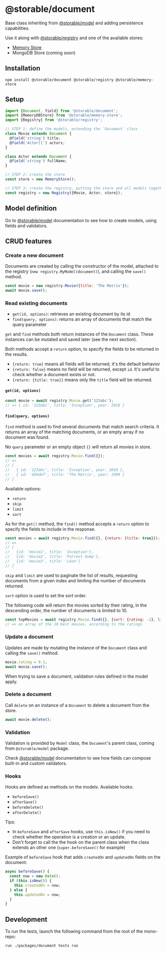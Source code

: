 # @storable/document

Base class inheriting from [@storable/model](https://github.com/medmain/storable/tree/master/packages/model) and adding persistence capabilities.

Use it along with [@storable/registry](https://github.com/medmain/storable/tree/master/packages/registry) and one of the available stores:

- [Memory Store](https://github.com/medmain/storable/tree/master/packages/memory-store)
- MongoDB Store (coming soon)

## Installation

```
npm install @storable/document @storable/registry @storable/memory-store
```

## Setup

```js
import {Document, field} from '@storable/document';
import {MemoryDBStore} from '@storable/memory-store';
import {Registry} from '@storable/registry';

// STEP 1: define the models, extending the `Document` class
class Movie extends Document {
  @field('string') title;
  @field('Actor[]') actors;
}

class Actor extends Document {
  @field('string') fullName;
}

// STEP 2: create the store
const store = new MemoryStore();

// STEP 3: create the registry, putting the store and all models together
const registry = new Registry({Movie, Actor, store});
```

## Model definition

Go to [@storable/model](https://github.com/medmain/storable/tree/master/packages/model) documentation to see how to create models, using fields and validators.

## CRUD features

### Create a new document

Documents are created by calling the constructor of the model, attached to the registry (`new registry.MyModel(document)`), and calling the `save()` method.

```js
const movie = new registry.Movie({title: 'The Matrix'});
await movie.save();
```

### Read existing documents

- `get(id, options)`: retrieves an existing document by its id
- `find(query, options)`: returns an array of documents that match the query parameter

`get` and `find` methods both return instances of the `Document` class. These instances can be mutated and saved later (see the next section).

Both methods accept a `return` option, to specify the fields to be returned in the results.

- `{return: true}` means all fields will be returned, it's the default behavior
- `{return: false}` means no field will be returned, except `id`. It's useful to check whether a document exists or not.
- `{return: {title: true}}` means only the `title` field will be returned.

#### `get(id, options)`

```js
const movie = await registry.Movie.get('123abc');
// => { id: '123abc', title: 'Inception', year: 2010 }
```

#### `find(query, options)`

`find` method is used to find several documents that match search criteria.
It returns an array of the matching documents, or an empty array if no document was found.

No `query` parameter or an empty object `{}` will return all movies in store.

```js
const movies = await registry.Movie.find({});
// =>
// [
//   { id: '123abc', title: 'Inception', year: 2010 },
//   { id: '456def', title: 'The Matrix', year: 1999 }
// ]
```

Available options:

- `return`
- `skip`
- `limit`
- `sort`

As for the `get()` method, the `find()` method accepts a `return` option to specify the fields to include in the response.

```js
const movies = await registry.Movie.find({}, {return: {title: true}});
// =>
// [
//   {id: 'movie1', title: 'Inception'},
//   {id: 'movie2', title: 'Forrest Gump'},
//   {id: 'movie3', title: 'Léon'}
// ]
```

`skip` and `limit` are used to paginate the list of results, requesting documents from a given index and limiting the number of documents returned.

`sort` option is used to set the sort order.

The following code will return the movies sorted by their rating, in the descending order, the number of documents is limited to 10.

```js
const topMovies = await registry.Movie.find({}, {sort: {rating: -1}, limit: 10});
// => an array of the 10 best movies, according to the ratings
```

### Update a document

Updates are made by mutating the instance of the `Document` class and calling the `save()` method.

```js
movie.rating = 9.1;
await movie.save();
```

When trying to save a document, validation rules defined in the model apply.

### Delete a document

Call `delete` on an instance of a `Document` to delete a document from the store.

```js
await movie.delete();
```

### Validation

Validation is provided by `Model` class, the `Document`'s parent class, coming from `@storable/model` package.

Check [@storable/model](https://github.com/medmain/storable/tree/master/packages/model) documentation to see how fields can compose built-in and custom validators.

### Hooks

Hooks are defined as methods on the models. Available hooks:

- `beforeSave()`
- `afterSave()`
- `beforeDelete()`
- `afterDelete()`

Tips:

- In `beforeSave` and `afterSave` hooks, use `this.isNew()` if you need to check whether the operation is a creation or an update.
- Don't forget to call the the hook on the parent class when the class extends an other one (`super.beforeSave()` for example)

Example of `beforeSave` hook that adds `createdOn` and `updatedOn` fields on the document:

```js
async beforeSave() {
  const now = new Date();
  if (this.isNew()) {
    this.createdOn = now;
  } else {
    this.updatedOn = now;
  }
}
```

## Development

To run the tests, launch the following command from the root of the mono-repo:

```shell
run ./packages/document tests run
```
